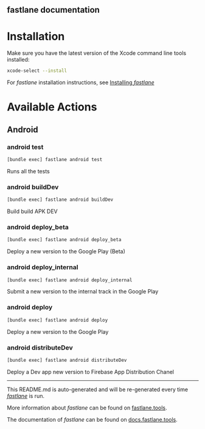 fastlane documentation
----

# Installation

Make sure you have the latest version of the Xcode command line tools installed:

```sh
xcode-select --install
```

For _fastlane_ installation instructions, see [Installing _fastlane_](https://docs.fastlane.tools/#installing-fastlane)

# Available Actions

## Android

### android test

```sh
[bundle exec] fastlane android test
```

Runs all the tests

### android buildDev

```sh
[bundle exec] fastlane android buildDev
```

Build build APK DEV

### android deploy_beta

```sh
[bundle exec] fastlane android deploy_beta
```

Deploy a new version to the Google Play (Beta)

### android deploy_internal

```sh
[bundle exec] fastlane android deploy_internal
```

Submit a new version to the internal track in the Google Play

### android deploy

```sh
[bundle exec] fastlane android deploy
```

Deploy a new version to the Google Play

### android distributeDev

```sh
[bundle exec] fastlane android distributeDev
```

Deploy a Dev app new version to Firebase App Distribution Chanel

----

This README.md is auto-generated and will be re-generated every time [_fastlane_](https://fastlane.tools) is run.

More information about _fastlane_ can be found on [fastlane.tools](https://fastlane.tools).

The documentation of _fastlane_ can be found on [docs.fastlane.tools](https://docs.fastlane.tools).
